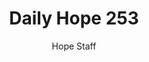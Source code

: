 ---
image: /assets/img/daily-hope-default-artwork.png
title: Daily Hope 253
number: 253
categories:
  - Daily Hope
author: Hope Staff
notes: Daily Hope 253
embed: >-
  <iframe src="https://open.spotify.com/embed/episode/6cCEeATWA55Yo4we93oacO?utm_source=generator" width="400px" height="102px" frameborder=“0" scrolling=“no”></iframe>
---